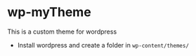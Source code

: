 # wp-myTheme

This is a custom theme for wordpress

- Install wordpress and create a folder in `wp-content/themes/`

